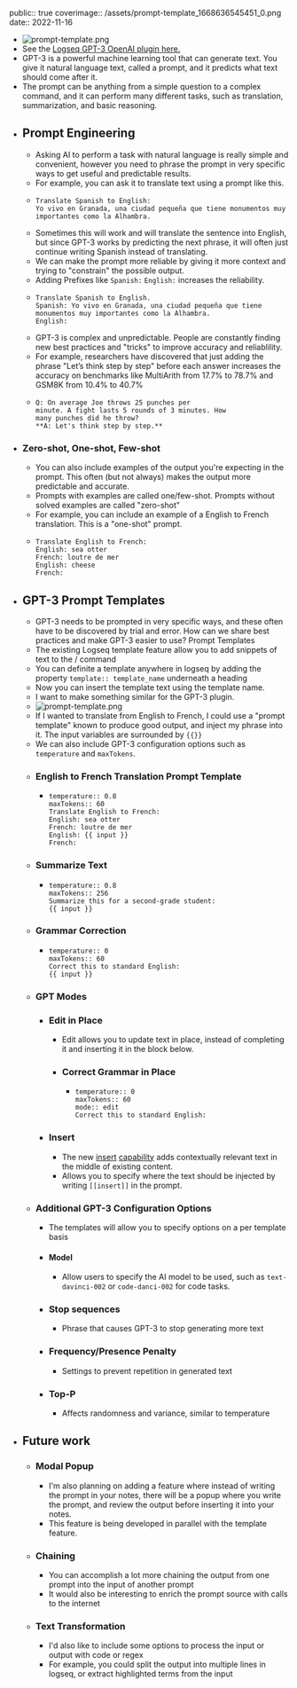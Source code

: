 public:: true
coverimage:: /assets/prompt-template_1668636545451_0.png
date:: 2022-11-16

- ![prompt-template.png](../assets/prompt-template_1668636545451_0.png)
- See the [Logseq GPT-3 OpenAI plugin here.](https://github.com/briansunter/logseq-plugin-gpt3-openai)
- GPT-3 is a powerful machine learning tool that can generate text. You give it natural language text, called a prompt, and it predicts what text should come after it.
- The prompt can be anything from a simple question to a complex command, and it can perform many different tasks, such as translation, summarization, and basic reasoning.
- ## Prompt Engineering
	- Asking AI to perform a task with natural language is really simple and convenient, however you need to phrase the prompt in very specific ways to get useful and predictable results.
	- For example, you can ask it to translate text using a prompt like this.
	- ```
	  Translate Spanish to English:
	  Yo vivo en Granada, una ciudad pequeña que tiene monumentos muy importantes como la Alhambra.
	  ```
	- Sometimes this will work and will translate the sentence into English, but since GPT-3 works by predicting the next phrase, it will often just continue writing Spanish instead of translating.
	- We can make the prompt more reliable by giving it more context and trying to "constrain" the possible output.
	- Adding Prefixes like `Spanish:` `English:` increases the reliability.
	- ```
	  Translate Spanish to English.
	  Spanish: Yo vivo en Granada, una ciudad pequeña que tiene monumentos muy importantes como la Alhambra.
	  English:
	  ```
	- GPT-3 is complex and unpredictable. People are constantly finding new best practices and "tricks" to improve accuracy and reliablility.
	- For example, researchers have discovered that just adding the phrase "Let’s think step by step"  before each answer increases the accuracy on benchmarks like MultiArith from 17.7% to 78.7% and GSM8K from 10.4% to 40.7%
	- ```
	  Q: On average Joe throws 25 punches per
	  minute. A fight lasts 5 rounds of 3 minutes. How
	  many punches did he throw?
	  **A: Let's think step by step.**
	  ```
- ### Zero-shot, One-shot, Few-shot
	- You can also include examples of the output you're expecting in the prompt. This often (but not always) makes the output more predictable and accurate.
	- Prompts with examples are called one/few-shot. Prompts without solved examples are called "zero-shot"
	- For example, you can include an example of a English to French translation. This is a "one-shot" prompt.
	- ```
	  Translate English to French:
	  English: sea otter
	  French: loutre de mer
	  English: cheese
	  French:
	  ```
- ## GPT-3 Prompt Templates
	- GPT-3 needs to be prompted in very specific ways, and these often have to be discovered by trial and error. How can we share best practices and make GPT-3 easier to use? Prompt Templates
	- The existing Logseq template feature allow you to add snippets of text to the / command
	- You can definite a template anywhere in logseq by adding the property `template:: template_name` underneath a heading
	- Now you can insert the template text using the template name.
	- I want to make something similar for the GPT-3 plugin.
	- ![prompt-template.png](../assets/prompt-template_1668636545451_0.png)
	- If I wanted to translate from English to French, I could use a "prompt template" known to produce good output, and inject my phrase into it. The input variables are surrounded by `{{}}`
	- We can also include GPT-3 configuration options such as `temperature` and `maxTokens`.
	- ### English to French Translation Prompt Template
		- ```
		  temperature:: 0.8
		  maxTokens:: 60
		  Translate English to French:
		  English: sea otter
		  French: loutre de mer
		  English: {{ input }}
		  French:
		  ```
	- ### Summarize Text
		- ```
		  temperature:: 0.8
		  maxTokens:: 256
		  Summarize this for a second-grade student:
		  {{ input }}
		  ```
	- ### Grammar Correction
		- ```
		  temperature:: 0
		  maxTokens:: 60
		  Correct this to standard English:
		  {{ input }}
		  ```
	- ### GPT Modes
		- ### Edit in Place
			- Edit allows you to update text in place, instead of completing it and inserting it in the block below.
			- ### Correct Grammar in Place
				- ```
				  temperature:: 0
				  maxTokens:: 60
				  mode:: edit
				  Correct this to standard English:
				  ```
		- ### Insert
			- The new [insert](https://beta.openai.com/docs/guides/completion/inserting-text) [capability](https://beta.openai.com/docs/guides/code/inserting-code) adds contextually relevant text in the middle of existing content.
			- Allows you to specify where the text should be injected by writing `[[insert]]` in the prompt.
	- ### Additional GPT-3 Configuration Options
		- The templates will allow you to specify options on a per template basis
		- #### Model
			- Allow users to specify the AI model to be used, such as `text-davinci-002` or `code-danci-002` for code tasks.
		- ### Stop sequences
			- Phrase that causes GPT-3 to stop generating more text
		- ### Frequency/Presence Penalty
			- Settings to prevent repetition in generated text
		- ### Top-P
			- Affects randomness and variance, similar to temperature
- ## Future work
	- ### Modal Popup
		- I'm also planning on adding a feature where instead of writing the prompt in your notes, there will be a popup where you write the prompt, and review the output before inserting it into your notes.
		- This feature is being developed in parallel with the template feature.
	- ### Chaining
		- You can accomplish a lot more chaining the output from one prompt into the input of another prompt
		- It would also be interesting to enrich the prompt source with calls to the internet
	- ### Text Transformation
		- I'd also like to include some options to process the input or output with code or regex
		- For example, you could split the output into multiple lines in logseq, or extract highlighted terms from the input